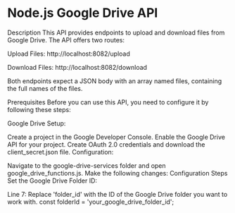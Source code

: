 # Node.js Google Drive API

Description
This API provides endpoints to upload and download files from Google Drive. The API offers two routes:

Upload Files: http://localhost:8082/upload

Download Files: http://localhost:8082/download

Both endpoints expect a JSON body with an array named files, containing the full names of the files.

Prerequisites
Before you can use this API, you need to configure it by following these steps:

Google Drive Setup:

Create a project in the Google Developer Console.
Enable the Google Drive API for your project.
Create OAuth 2.0 credentials and download the client_secret.json file.
Configuration:

Navigate to the google-drive-services folder and open google_drive_functions.js.
Make the following changes:
Configuration Steps
Set the Google Drive Folder ID:

Line 7: Replace 'folder_id' with the ID of the Google Drive folder you want to work with.
const folderId = 'your_google_drive_folder_id';
